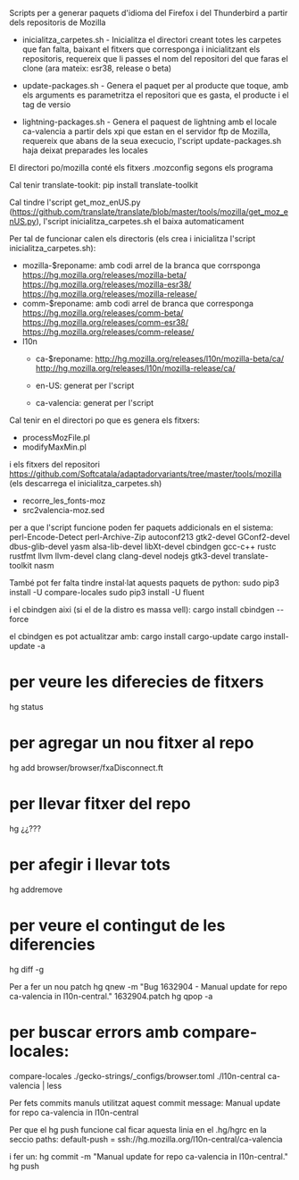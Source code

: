Scripts per a generar paquets d'idioma del Firefox i del Thunderbird a partir dels repositoris de Mozilla

* inicialitza_carpetes.sh - Inicialitza el directori creant totes les carpetes que fan falta, baixant el fitxers que corresponga i inicialitzant els repositoris, requereix que li passes el nom del repositori del que faras el clone (ara mateix: esr38, release o beta)
* update-packages.sh - Genera el paquet per al producte que toque, amb els arguments es parametritza el repositori que es gasta, el producte i el tag de versio

* lightning-packages.sh - Genera el paquest de lightning amb el locale ca-valencia a partir dels xpi que estan en el servidor ftp de Mozilla, requereix que abans de la seua execucio, l'script update-packages.sh haja deixat preparades les locales

El directori po/mozilla conté els fitxers .mozconfig segons els programa

Cal tenir translate-tookit: pip install translate-toolkit

Cal tindre l'script get_moz_enUS.py (https://github.com/translate/translate/blob/master/tools/mozilla/get_moz_enUS.py), l'script inicialitza_carpetes.sh el baixa automaticament

Per tal de funcionar calen els directoris (els crea i inicialitza l'script inicialitza_carpetes.sh):

* mozilla-$reponame: amb codi arrel de la branca que corrsponga 
		https://hg.mozilla.org/releases/mozilla-beta/
		https://hg.mozilla.org/releases/mozilla-esr38/
		https://hg.mozilla.org/releases/mozilla-release/
* comm-$reponame: amb codi arrel de branca que corresponga
		https://hg.mozilla.org/releases/comm-beta/
		https://hg.mozilla.org/releases/comm-esr38/
		https://hg.mozilla.org/releases/comm-release/
* l10n
  * ca-$reponame: 
		http://hg.mozilla.org/releases/l10n/mozilla-beta/ca/
		http://hg.mozilla.org/releases/l10n/mozilla-release/ca/
		
  * en-US: generat per l'script
  * ca-valencia: generat per l'script

Cal tenir en el directori po que es genera els fitxers:
* processMozFile.pl
* modifyMaxMin.pl

i els fitxers del repositori https://github.com/Softcatala/adaptadorvariants/tree/master/tools/mozilla (els descarrega el inicialitza_carpetes.sh)
* recorre_les_fonts-moz
* src2valencia-moz.sed

per a que l'script funcione poden fer paquets addicionals en el sistema:
perl-Encode-Detect
perl-Archive-Zip
autoconf213
gtk2-devel
GConf2-devel
dbus-glib-devel
yasm
alsa-lib-devel
libXt-devel
cbindgen
gcc-c++
rustc
rustfmt
llvm
llvm-devel
clang
clang-devel
nodejs
gtk3-devel
translate-toolkit
nasm

També pot fer falta tindre instal·lat aquests paquets de python:
sudo pip3 install -U compare-locales
sudo pip3 install -U fluent

i el cbindgen aixi (si el de la distro es massa vell):
cargo install cbindgen --force

el cbindgen es pot actualitzar amb:
cargo install cargo-update
cargo install-update -a

# per veure les diferecies de fitxers
hg status

# per agregar un nou fitxer al repo 
hg add browser/browser/fxaDisconnect.ft

# per llevar fitxer del repo 
hg ¿¿???

# per afegir i llevar tots
hg addremove

# per veure el contingut de les diferencies 
hg diff -g

Per a fer un nou patch
hg qnew -m "Bug 1632904 - Manual update for repo ca-valencia in l10n-central." 1632904.patch
hg qpop -a

# per buscar errors amb compare-locales:
compare-locales ./gecko-strings/_configs/browser.toml ./l10n-central ca-valencia | less

Per fets commits manuls utilitzat aquest commit message:
Manual update for repo ca-valencia in l10n-central

Per que el hg push funcione cal ficar aquesta linia en el .hg/hgrc en la seccio paths:
default-push = ssh://hg.mozilla.org/l10n-central/ca-valencia

i fer un: 
hg commit -m "Manual update for repo ca-valencia in l10n-central."
hg push

